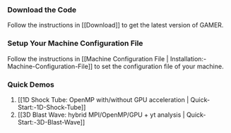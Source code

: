 ### Download the Code

Follow the instructions in [[Download]] to get the latest version of GAMER.

### Setup Your Machine Configuration File

Follow the instructions in [[Machine Configuration File | Installation:-Machine-Configuration-File]] to set the configuration file of your machine.

### Quick Demos

1. [[1D Shock Tube: OpenMP with/without GPU acceleration | Quick-Start:-1D-Shock-Tube]]
2. [[3D Blast Wave: hybrid MPI/OpenMP/GPU + yt analysis | Quick-Start:-3D-Blast-Wave]]
